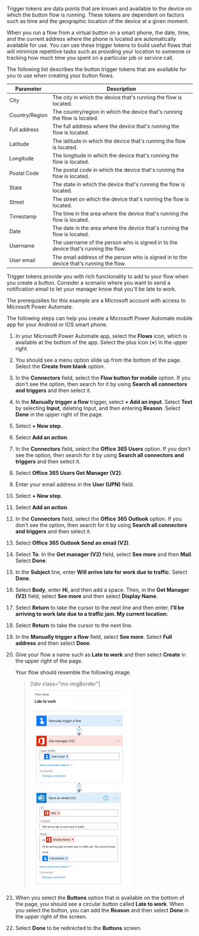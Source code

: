 Trigger tokens are data points that are known and available to the
device on which the button flow is running. These tokens are dependent
on factors such as time and the geographic location of the device at a
given moment.

When you run a flow from a virtual button on a smart phone, the date,
time, and the current address where the phone is located are
automatically available for use. You can use these trigger tokens to
build useful flows that will minimize repetitive tasks such as providing
your location to someone or tracking how much time you spent on a
particular job or service call.

The following list describes the button trigger tokens that are available for
you to use when creating your button flows.

| Parameter | Description |
|-----------|-------------|
| City | The city in which the device that's running the flow is located. |
| Country/Region | The country/region in which the device that's running the flow is located. |
| Full address | The full address where the device that's running the flow is located. |
| Latitude | The latitude in which the device that's running the flow is located. |
| Longitude | The longitude in which the device that's running the flow is located. |
| Postal Code | The postal code in which the device that's running the flow is located. |
| State | The state in which the device that's running the flow is located. |
| Street | The street on which the device that's running the flow is located. |
| Timestamp | The time in the area where the device that's running the flow is located. |
| Date | The date in the area where the device that's running the flow is located. |
| Username | The username of the person who is signed in to the device that's running the flow. |
| User email | The email address of the person who is signed in to the device that's running the flow. |

Trigger tokens provide you with rich functionality to add to your flow
when you create a button. Consider a scenario where you want to
send a notification email to let your manager know that you'll be late to work.

The prerequisites for this example are a Microsoft account with access to Microsoft Power Automate.

The following steps can help you create a Microsoft Power Automate mobile app for
your Android or IOS smart phone.

1. In your Microsoft Power Automate app, select the **Flows** icon, which is available at the bottom of the app. Select the plus icon (**+**) in the upper right.

1. You should see a menu option slide up from the bottom of the page. Select the **Create from blank** option.

1. In the **Connectors** field, select the **Flow button for mobile** option. If you don't see the option, then search for it by using **Search all connectors and triggers** and then select it.

1. In the **Manually trigger a flow** trigger, select **+ Add an input**. Select **Text** by selecting **Input**, deleting Input, and then entering **Reason**. Select **Done** in the upper right of the page.

1. Select **+ New step**.

1. Select **Add an action**.

1. In the **Connectors** field, select the **Office 365 Users** option. If you don't see the option, then search for it by using **Search all connectors and triggers** and then select it.

1. Select **Office 365 Users Get Manager (V2)**.

1. Enter your email address in the **User (UPN)** field.

1. Select **+ New step**.

1. Select **Add an action**.

1. In the **Connectors** field, select the **Office 365 Outlook** option. If you don't see the option, then search for it by using **Search all connectors and triggers** and then select it.

1. Select **Office 365 Outlook Send an email (V2)**.

1. Select **To**. In the **Get manager (V2)** field, select **See more** and then **Mail**. Select **Done**.

1. In the **Subject** line, enter **Will arrive late for work due to traffic**. Select **Done**.

1. Select **Body**, enter **Hi**, and then add a space. Then, in the **Get Manager (V2)** field, select **See more** and then select **Display Name**.

1. Select **Return** to take the cursor to the next line and then enter, **I'll be arriving to work late due to a traffic jam. My current location:**

1. Select **Return** to take the cursor to the next line.

1. In the **Manually trigger a flow** field, select **See more**. Select **Full address** and then select **Done**.

1. Give your flow a name such as **Late to work** and then select **Create** in the upper right of the page.

   Your flow should resemble the following image.

   > [!div class="mx-imgBorder"]
   > [![Screenshot of the first flow after it's completed.](../media/first-flow-completed-view.png)](../media/first-flow-completed-view.png#lightbox)

1. When you select the **Buttons** option that is available on the bottom of the page, you should see a circular button called **Late to work**. When you select the button, you can add the **Reason** and then select **Done** in the upper right of the screen.

1. Select **Done** to be redirected to the **Buttons** screen.

